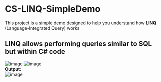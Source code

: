 # CS-LINQ-SimpleDemo
This project is a simple demo designed to help you understand how <b>LINQ</b> (Language-Integrated Query) works

## LINQ allows performing queries similar to SQL but within C# code
![image](https://github.com/OscarChavez99/CS-LINQ-SimpleDemo/assets/80979314/6fb460b3-e17a-49c8-a63a-a3a820ac18a5)
![image](https://github.com/OscarChavez99/CS-LINQ-SimpleDemo/assets/80979314/a0cc5481-eee0-4ff8-91b6-04e89717635c)
<br><b>Output:</b><br>
![image](https://github.com/OscarChavez99/CS-LINQ-SimpleDemo/assets/80979314/15bc1117-a681-46ae-86bb-9da79b0cba84)
